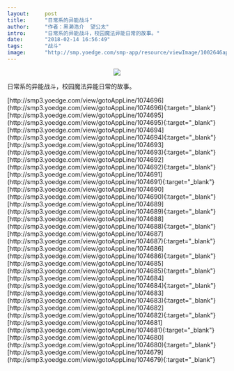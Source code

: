 ```yaml
---
layout:     post
title:      "日常系的异能战斗"
author:     "作者：黑濑浩介  望公太"
intro:      "日常系的异能战斗，校园魔法异能日常的故事。"
date:       "2018-02-14 16:56:49"
tags:       "战斗"
image:      "http://smp.yoedge.com/smp-app/resource/viewImage/1002646appline.png"
---
```

<div style="text-align: center">
<p><img src="http://smp.yoedge.com/smp-app/resource/viewImage/1002646appline.png"/></p>
</div>
<p class="post-meta">
<span>日常系的异能战斗，校园魔法异能日常的故事。</span>
</p>
[http://smp3.yoedge.com/view/gotoAppLine/1074696](http://smp3.yoedge.com/view/gotoAppLine/1074696){:target="_blank"}
[http://smp3.yoedge.com/view/gotoAppLine/1074695](http://smp3.yoedge.com/view/gotoAppLine/1074695){:target="_blank"}
[http://smp3.yoedge.com/view/gotoAppLine/1074694](http://smp3.yoedge.com/view/gotoAppLine/1074694){:target="_blank"}
[http://smp3.yoedge.com/view/gotoAppLine/1074693](http://smp3.yoedge.com/view/gotoAppLine/1074693){:target="_blank"}
[http://smp3.yoedge.com/view/gotoAppLine/1074692](http://smp3.yoedge.com/view/gotoAppLine/1074692){:target="_blank"}
[http://smp3.yoedge.com/view/gotoAppLine/1074691](http://smp3.yoedge.com/view/gotoAppLine/1074691){:target="_blank"}
[http://smp3.yoedge.com/view/gotoAppLine/1074690](http://smp3.yoedge.com/view/gotoAppLine/1074690){:target="_blank"}
[http://smp3.yoedge.com/view/gotoAppLine/1074689](http://smp3.yoedge.com/view/gotoAppLine/1074689){:target="_blank"}
[http://smp3.yoedge.com/view/gotoAppLine/1074688](http://smp3.yoedge.com/view/gotoAppLine/1074688){:target="_blank"}
[http://smp3.yoedge.com/view/gotoAppLine/1074687](http://smp3.yoedge.com/view/gotoAppLine/1074687){:target="_blank"}
[http://smp3.yoedge.com/view/gotoAppLine/1074686](http://smp3.yoedge.com/view/gotoAppLine/1074686){:target="_blank"}
[http://smp3.yoedge.com/view/gotoAppLine/1074685](http://smp3.yoedge.com/view/gotoAppLine/1074685){:target="_blank"}
[http://smp3.yoedge.com/view/gotoAppLine/1074684](http://smp3.yoedge.com/view/gotoAppLine/1074684){:target="_blank"}
[http://smp3.yoedge.com/view/gotoAppLine/1074683](http://smp3.yoedge.com/view/gotoAppLine/1074683){:target="_blank"}
[http://smp3.yoedge.com/view/gotoAppLine/1074682](http://smp3.yoedge.com/view/gotoAppLine/1074682){:target="_blank"}
[http://smp3.yoedge.com/view/gotoAppLine/1074681](http://smp3.yoedge.com/view/gotoAppLine/1074681){:target="_blank"}
[http://smp3.yoedge.com/view/gotoAppLine/1074680](http://smp3.yoedge.com/view/gotoAppLine/1074680){:target="_blank"}
[http://smp3.yoedge.com/view/gotoAppLine/1074679](http://smp3.yoedge.com/view/gotoAppLine/1074679){:target="_blank"}



